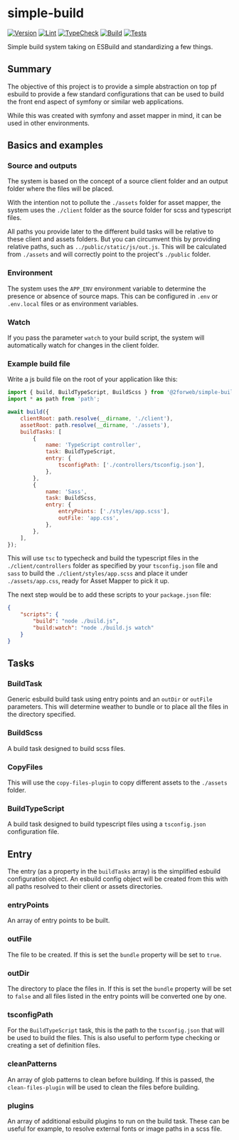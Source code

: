 # simple-build

[![Version](https://img.shields.io/badge/version-1.0.4-blue.svg)](https://github.com/2forWeb/simple-build)
[![Lint](https://github.com/2forWeb/simple-build/actions/workflows/lint.yaml/badge.svg)](https://github.com/2forWeb/simple-build/actions/workflows/lint.yaml)
[![TypeCheck](https://github.com/2forWeb/simple-build/actions/workflows/typecheck.yaml/badge.svg)](https://github.com/2forWeb/simple-build/actions/workflows/typecheck.yaml)
[![Build](https://github.com/2forWeb/simple-build/actions/workflows/build.yaml/badge.svg)](https://github.com/2forWeb/simple-build/actions/workflows/build.yaml)
[![Tests](https://github.com/2forWeb/simple-build/actions/workflows/tests.yaml/badge.svg)](https://github.com/2forWeb/simple-build/actions/workflows/tests.yaml)

Simple build system taking on ESBuild and standardizing a few things.

## Summary

The objective of this project is to provide a simple abstraction on top pf
esbuild to provide a few standard configurations that can be used to build
the front end aspect of symfony or similar web applications.

While this was created with symfony and asset mapper in mind, it can be used
in other environments.

## Basics and examples

### Source and outputs

The system is based on the concept of a source client folder and an output
folder where the files will be placed.

With the intention not to pollute the `./assets` folder for asset mapper,
the system uses the `./client` folder as the source folder for scss and
typescript files.

All paths you provide later to the different build tasks will be relative
to these client and assets folders. But you can circumvent this by
providing relative paths, such as `../public/static/js/out.js`. This will
be calculated from `./assets` and will correctly point to the project's
`./public` folder.

### Environment

The system uses the `APP_ENV` environment variable to determine the
presence or absence of source maps. This can be configured in `.env` or
`.env.local` files or as environment variables.

### Watch

If you pass the parameter `watch` to your build script, the system will
automatically watch for changes in the client folder.

### Example build file

Write a js build file on the root of your application like this:

```javascript
import { build, BuildTypeScript, BuildScss } from '@2forweb/simple-build';
import * as path from 'path';

await build({
    clientRoot: path.resolve(__dirname, './client'),
    assetRoot: path.resolve(__dirname, './assets'),
    buildTasks: [
        {
            name: 'TypeScript controller',
            task: BuildTypeScript,
            entry: {
                tsconfigPath: ['./controllers/tsconfig.json'],
            },
        },
        {
            name: 'Sass',
            task: BuildScss,
            entry: {
                entryPoints: ['./styles/app.scss'],
                outFile: 'app.css',
            },
        },
    ],
});
```

This will use `tsc` to typecheck and build the typescript files in the
`./client/controllers` folder as specified by your `tsconfig.json` file
and `sass` to build the `./client/styles/app.scss` and place it under
`./assets/app.css`, ready for Asset Mapper to pick it up.

The next step would be to add these scripts to your `package.json` file:

```json
{
    "scripts": {
        "build": "node ./build.js",
        "build:watch": "node ./build.js watch"
    }
}
```

## Tasks

### BuildTask

Generic esbuild build task using entry points and an `outDir` or `outFile`
parameters. This will determine weather to bundle or to place all the files
in the directory specified.

### BuildScss

A build task designed to build scss files.

### CopyFiles

This will use the `copy-files-plugin` to copy different assets to
the `./assets` folder.

### BuildTypeScript

A build task designed to build typescript files using a `tsconfig.json` 
configuration file.

## Entry

The entry (as a property in the `buildTasks` array) is the simplified
esbuild configuration object. An esbuild config object will be
created from this with all paths resolved to their client or assets
directories.

### entryPoints

An array of entry points to be built.

### outFile

The file to be created. If this is set the `bundle` property will be
set to `true`.

### outDir

The directory to place the files in. If this is set the `bundle` property
will be set to `false` and all files listed in the entry points will be
converted one by one.

### tsconfigPath

For the `BuildTypeScript` task, this is the path to the `tsconfig.json`
that will be used to build the files. This is also useful to perform
type checking or creating a set of definition files.

### cleanPatterns

An array of glob patterns to clean before building. If this is passed,
the `clean-files-plugin` will be used to clean the files before building.

### plugins

An array of additional esbuild plugins to run on the build task. These
can be useful for example, to resolve external fonts or image paths
in a scss file.

